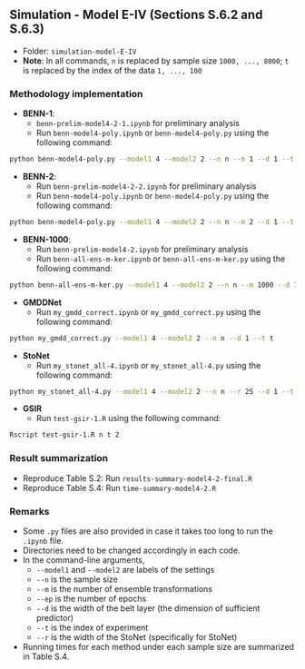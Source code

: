## Simulation - Model E-IV (Sections S.6.2 and S.6.3)

- Folder: `simulation-model-E-IV`
- **Note**: In all commands, `n` is replaced by sample size `1000, ..., 8000`; `t` is replaced by the index of the data `1, ..., 100`

### Methodology implementation

- **BENN-1**: 
  -  `benn-prelim-model4-2-1.ipynb` for preliminary analysis
  - Run `benn-model4-poly.ipynb` or `benn-model4-poly.py` using the following command:
```bash
python benn-model4-poly.py --model1 4 --model2 2 --n n --m 1 --d 1 --t t --ep 100
```

- **BENN-2**:
  - Run `benn-prelim-model4-2-2.ipynb` for preliminary analysis
  - Run `benn-model4-poly.ipynb` or `benn-model4-poly.py` using the following command:
```bash
python benn-model4-poly.py --model1 4 --model2 2 --n n --m 2 --d 1 --t t --ep 100
```


- **BENN-1000**:
  - Run `benn-prelim-model4-2.ipynb` for preliminary analysis
  - Run `benn-all-ens-m-ker.ipynb` or `benn-all-ens-m-ker.py` using the following command:
```bash
python benn-all-ens-m-ker.py --model1 4 --model2 2 --n n --m 1000 --d 1 --t t
```


- **GMDDNet**
  - Run `my_gmdd_correct.ipynb` or `my_gmdd_correct.py` using the following command:
```bash
python my_gmdd_correct.py --model1 4 --model2 2 --n n --d 1 --t t
```


- **StoNet**
  - Run `my_stonet_all-4.ipynb` or `my_stonet_all-4.py` using the following command:
```bash
python my_stonet_all-4.py --model1 4 --model2 2 --n n --r 25 --d 1 --t t
```

- **GSIR**
  - Run `test-gsir-1.R` using the following command:
```bash
Rscript test-gsir-1.R n t 2
```

### Result summarization

- Reproduce Table S.2: Run `results-summary-model4-2-final.R`
- Reproduce Table S.4: Run `time-summary-model4-2.R`


### Remarks

- Some `.py` files are also provided in case it takes too long to run the `.ipynb` file.
- Directories need to be changed accordingly in each code.
- In the command-line arguments,
  - `--model1` and `--model2` are labels of the settings
  - `--n` is the sample size
  - `--m` is the number of ensemble transformations
  - `--ep` is the number of epochs
  - `--d` is the width of the belt layer (the dimension of sufficient predictor)
  - `--t` is the index of experiment
  - `--r` is the width of the StoNet (specifically for StoNet)
- Running times for each method under each sample size are summarized in Table S.4.






